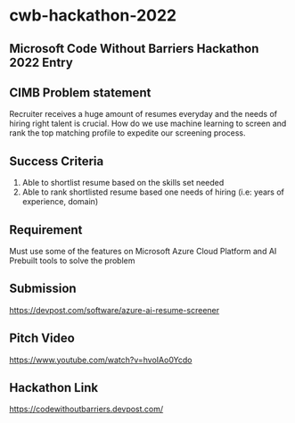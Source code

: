 # cwb-hackathon-2022

Microsoft Code Without Barriers Hackathon 2022 Entry
------------------------------------------------------


CIMB Problem statement
----------------------
Recruiter receives a huge amount of resumes everyday and the needs of hiring right talent is crucial. How do we use machine learning to screen and rank the top matching profile to expedite our screening process.


Success Criteria
-----------------
1. Able to shortlist resume based on the skills set needed
2. Able to rank shortlisted resume based one needs of hiring (i.e: years of experience, domain)


Requirement
-------------
Must use some of the features on Microsoft Azure Cloud Platform and AI Prebuilt tools to solve the problem


Submission
----------

https://devpost.com/software/azure-ai-resume-screener

Pitch Video
-----------
https://www.youtube.com/watch?v=hvoIAo0Ycdo

Hackathon Link
--------------
https://codewithoutbarriers.devpost.com/
